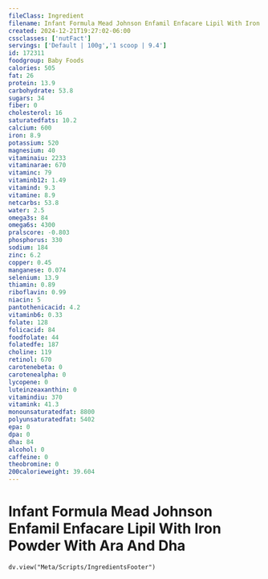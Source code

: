 ```yaml
---
fileClass: Ingredient
filename: Infant Formula Mead Johnson Enfamil Enfacare Lipil With Iron Powder With Ara And Dha
created: 2024-12-21T19:27:02-06:00
cssclasses: ['nutFact']
servings: ['Default | 100g','1 scoop | 9.4']
id: 172311
foodgroup: Baby Foods
calories: 505
fat: 26
protein: 13.9
carbohydrate: 53.8
sugars: 34
fiber: 0
cholesterol: 16
saturatedfats: 10.2
calcium: 600
iron: 8.9
potassium: 520
magnesium: 40
vitaminaiu: 2233
vitaminarae: 670
vitaminc: 79
vitaminb12: 1.49
vitamind: 9.3
vitamine: 8.9
netcarbs: 53.8
water: 2.5
omega3s: 84
omega6s: 4300
pralscore: -0.803
phosphorus: 330
sodium: 184
zinc: 6.2
copper: 0.45
manganese: 0.074
selenium: 13.9
thiamin: 0.89
riboflavin: 0.99
niacin: 5
pantothenicacid: 4.2
vitaminb6: 0.33
folate: 128
folicacid: 84
foodfolate: 44
folatedfe: 187
choline: 119
retinol: 670
carotenebeta: 0
carotenealpha: 0
lycopene: 0
luteinzeaxanthin: 0
vitamindiu: 370
vitamink: 41.3
monounsaturatedfat: 8800
polyunsaturatedfat: 5402
epa: 0
dpa: 0
dha: 84
alcohol: 0
caffeine: 0
theobromine: 0
200calorieweight: 39.604
---
```


# Infant Formula Mead Johnson Enfamil Enfacare Lipil With Iron Powder With Ara And Dha

```dataviewjs
dv.view("Meta/Scripts/IngredientsFooter")
```